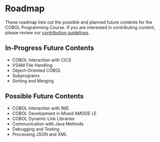# Roadmap

These roadmap lists out the possible and planned future contents for the COBOL Programming Course. If you are interested in contributing content, please review our [contribution guidelines](https://github.com/openmainframeproject/cobol-programming-course/blob/master/CONTRIBUTING.md).

## In-Progress Future Contents

- COBOL Interaction with CICS
- VSAM File Handling
- Object-Oriented COBOL
- Subprograms
- Sorting and Merging

## Possible Future Contents

- COBOL Interaction with IMS
- COBOL Development in Mixed AMODE LE
- COBOL Dynamic Link Libraries
- Communication with Java Methods
- Debugging and Testing
- Processing JSON and XML